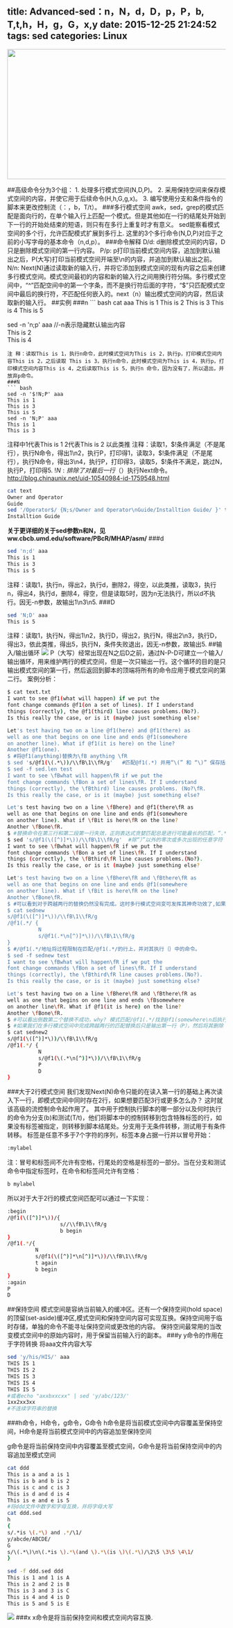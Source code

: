 title: Advanced-sed：n，N，d，D，p，P，b, T,t,h，H，g，G，x,y
date: 2015-12-25 21:24:52
tags: sed
categories: Linux
---
<p><img src="http://7xk19o.com1.z0.glb.clouddn.com/adv-sed.png" width="600" height="300"></p>
##高级命令分为3个组：
1. 处理多行模式空间(N,D,P)。
2. 采用保持空间来保存模式空间的内容，并使它用于后续命令(H,h,G,g,x)。
3. 编写使用分支和条件指令的脚本来更改控制流（：，b，T/t）。
###多行模式空间
awk，sed，grep的模式匹配是面向行的，在单个输入行上匹配一个模式。但是其他如在一行的结尾处开始到下一行的开始处结束的短语，则只有在多行上重复时才有意义。
sed能察看模式空间的多个行，允许匹配模式扩展到多行上.
这里的3个多行命令(N,D,P)对应于之前的小写字母的基本命令（n,d,p）。
###命令解释
D/d: d删除模式空间的内容，D只是删除模式空间的第一行内容。
P/p: p打印当前模式空间内容，追加到默认输出之后，P(大写)打印当前模式空间开端至\n的内容，并追加到默认输出之前。
N/n: Next(N)通过读取新的输入行，并将它添加到模式空间的现有内容之后来创建多行模式空间。模式空间最初的内容和新的输入行之间用换行符分隔。多行模式空间中，“^”匹配空间中的第一个字条，而不是换行符后面的字符，“$”只匹配模式空间中最后的换行符，不匹配任何嵌入的。next（n）输出模式空间的内容，然后读取新的输入行。
##实例
###n
``` bash
cat aaa 
This is 1    
This is 2    
This is 3    
This is 4    
This is 5    
     
sed -n 'n;p' aaa         //-n表示隐藏默认输出内容    
This is 2    
This is 4
```
注 释：读取This is 1，执行n命令，此时模式空间为This is 2，执行p，打印模式空间内容This is 2，之后读取 This is 3，执行n命令，此时模式空间为This is 4，执行p，打印模式空间内容This is 4，之后读取This is 5，执行n 命令，因为没有了，所以退出，并放弃p命令。
###N
``` bash
sed -n '$!N;P' aaa            
This is 1   
This is 3   
This is 5
sed -n 'N;P' aaa 
This is 1    
This is 3   
```
注释中1代表This is 1   2代表This is 2  以此类推
注释：读取1，$!条件满足（不是尾行），执行N命令，得出1\n2，执行P，打印得1，读取3，$!条件满足（不是尾行），执行N命令，得出3\n4，执行P，打印得3，读取5，$!条件不满足，跳过N，执行P，打印得5.
$!N: 排除了对最后一行（$）执行Next命令。<i class="fa fa-link"></i>http://blog.chinaunix.net/uid-10540984-id-1759548.html
``` bash
cat text 
Owner and Operator
Guide
sed '/Operator$/ {N;s/Owner and Operator\nGuide/Installtion Guide/ }' text 
Installtion Guide
```
**关于更详细的关于sed参数n和N，见ww.cbcb.umd.edu/software/PBcR/MHAP/asm/**
###d
``` bash
sed 'n;d' aaa           
This is 1   
This is 3   
This is 5
```
注释：读取1，执行n，得出2，执行d，删除2，得空，以此类推，读取3，执行n，得出4，执行d，删除4，得空，但是读取5时，因为n无法执行，所以d不执行。因无-n参数，故输出1\n3\n5.
###D
``` bash
sed 'N;D' aaa           
This is 5
```
注释：读取1，执行N，得出1\n2，执行D，得出2，执行N，得出2\n3，执行D，得出3，依此类推，得出5，执行N，条件失败退出，因无-n参数，故输出5.
##输入/输出循环
![](http://7xk19o.com1.z0.glb.clouddn.com/sed2.png)
P（大写）经常出现在N之后D之前，通过N-P-D可建立一个输入/输出循环，用来维护两行的模式空间，但是一次只输出一行。这个循环的目的是只输出模式空间的第一行，然后返回到脚本的顶端将所有的命令应用于模式空间的第二行。
<i class="fa fa-bar-chart"></i>案例分析：
``` bash
$ cat text.txt
I want to see @f1(what will happen) if we put the 
font change commands @f1(on a set of lines). If I understand
things (correctly), the @f1(third) line causes problems.(No?).
Is this really the case, or is it (maybe) just something else?

Let's test having two on a line @f1(here) and @f1(there) as
well as one that begins on one line and ends @f1(somewhere
on another line). What if @f1(it is here) on the line?
Another @f1(one).
$ #将@f1(anything)替换为\fB anything \fR
$ sed 's/@f1(\(.*\))/\\fB\1\\fR/g'   #匹配@f1(.*) 并用“\(” 和 “\)” 保存括号中任意内容，在替换部分，保存的匹配部分用“\1” 回调。
$ sed -f sed.len test
I want to see \fBwhat will happen\fR if we put the
font change commands \fBon a set of lines\fR. If I understand
things (correctly), the \fBthird) line causes problems. (No?\fR.
Is this really the case, or is it (maybe) just something else?

Let's test having two on a line \fBhere) and @f1(there\fR as
well as one that begins on one line and ends @f1(somewhere
on another line). What if \fBit is here\fR on the line?
Another \fBone\fR.
$ #替换命令在第三行和第二段第一行失效，正则表达式贪婪匹配总是进行可能最长的匹配，“.*”匹配从"@f1(" 到这一行最后一个右圆括号中所有字符。
$ sed 's/@f1(\([^)]*\))/\\fB\1\\fR/g'  #除“）”以外的零次或多次出现的任意字符
I want to see \fBwhat will happen\fR if we put the
font change commands \fBon a set of lines\fR. If I understand
things (correctly), the \fBthird\fR line causes problems.(No?).
Is this really the case, or is it (maybe) just something else?

Let's test having two on a line \fBhere\fR and \fBthere\fR as
well as one that begins on one line and ends @f1(somewhere
on another line). What if \fBit is here\fR on the line?
Another \fBone\fR.
$ #可以看到对于跨越两行的替换仍然没有完成。这时多行模式空间变可发挥其神奇功效了,如果匹配“@f1(” 并且没有找到右圆括号的话，那么就需要将另一行读入(N)缓冲区并试着生成与第一种情况相同的匹配。 
$ cat sednew
s/@f1(\([^)]*\))/\\fB\1\\fR/g
/@f1(.*/ {
          N
		  s/@f1(.*\n[^)]*\))/\\fB\1\\fR/g
}
$ #/@f1(.*/地址将过程限制在匹配/@f1(.*/的行上，并对其执行｛｝中的命令。
$ sed -f sednew test
I want to see \fBwhat will happen\fR if we put the
font change commands \fBon a set of lines\fR. If I understand
things (correctly), the \fBthird\fR line causes problems.(No?).
Is this really the case, or is it (maybe) just something else?

Let's test having two on a line \fBhere\fR and \fBthere\fR as
well as one that begins on one line and ends \fBsomewhere
on another line\fR. What if @f1(it is here) on the line?
Another \fBone\fR.
$ #可以看出倒数第二个替换不成功，why? 模式匹配/@f1(.*/找到@f1(somewhere\n后执行N输入第二行，此时模式空间为“well as one that begins on one line and ends @f1(somewhere\non another line). What if @f1(it is here) on the line?“，进行第二行脚本替换命令"s/@f1(.*\n[^)]*\))/\\fB\1\\fR/g",模式空间变为"well as one that begins on one line and ends \fBsomewhere\non another line\fR. What if @f1(it is here) on the line?"并一起输出，然后sed再次输入的是最后一行“Another @f1(one)”来从头执行脚本；我们发现这个替换脚本似乎是”忘记“了@f1(it is here)的存在，成功跳过它完成匹配。而这原因就是sed默认是输出模式空间的整个内容，所以@f1(it is here)没有机会让脚本程序重头对其执行，也就没能通过脚本第一行替换完成任务。
$ #如果我们在多行模式空间中完成跨越两行的匹配替换后只是输出第一行（P），然后将其删除（D），这样剩下的“What if @f1(it is here) on the line?”部分成为模式空间的第一行，并将控制转移到脚本的顶端，这时检查是否在该行上还有其他的“@f1(”,这得到机会让脚本从上至下的所有命令应用到它完成替换。
$ cat sednew2
s/@f1(\([^)]*\))/\\fB\1\\fR/g
/@f1(.*/ {
          N
		  s/@f1(\(.*\n[^)]*\))/\\fB\1\\fR/g
		  P
		  D
}
```
###<i class="fa fa-video-camera"></i>大于2行模式空间
我们发现Next(N)命令只能的在读入第一行的基础上再次读入下一行，即模式空间中同时存在2行，如果想要匹配3行或更多怎么办？
<i class="fa fa-users"></i>这时就该高级的流控制命令起作用了。
其中用于控制执行脚本的哪一部分以及何时执行的命令为分支(b)和测试(T/t)，他们将脚本中的控制转移到包含特殊标签的行，如果没有标签被指定，则转移到脚本结尾处。分支用于无条件转移，测试用于有条件转移。
标签是任意不多于7个字符的序列，标签本身占据一行并以冒号开始：
``` bash
:mylabel
```
注：冒号和标签间不允许有空格，行尾处的空格是标签的一部分。当在分支和测试命令中指定标签时，在命令和标签间允许有空格：
``` bash
b mylabel
```
所以对于大于2行的模式空间匹配可以通过一下实现：
``` bash
:begin
/@f1(\([^)]*\))/{
                 s//\\fB\1\\fR/g
                 b begin
}
/@f1(.*/{
         N
         s/@f1(\([^)]*\n[^)]*\))/\\fB\1\\fR/g
         t again
         b begin
}
:again
P
D
```
##保持空间
模式空间是容纳当前输入的缓冲区。还有一个保持空间(hold space)的顶留(set-aside)缓冲区,模式空间和保持空间内容可实现互换。保持空间用于临时存储，单独的命令不能寻址保持空间或更改他的内容。
<i class="fa fa-bullhorn"></i>保持空间最常用的当改变模式空间中的原始内容时，用于保留当前输入行的副本。
###y
y命令的作用在于字符转换
将aaa文件内容大写
``` bash
sed 'y/his/HIS/' aaa  
THIS IS 1  
THIS IS 2  
THIS IS 3  
THIS IS 4  
THIS IS 5
#或者echo "axxbxxcxx" | sed 'y/abc/123/'
1xx2xx3xx
#不连续字符串的替换
```
###h命令，H命令，g命令，G命令
h命令是将当前模式空间中内容覆盖至保持空间，H命令是将当前模式空间中的内容追加至保持空间

g命令是将当前保持空间中内容覆盖至模式空间，G命令是将当前保持空间中的内容追加至模式空间
``` bash
cat ddd   
This is a and a is 1   
This is b and b is 2   
This is c and c is 3   
This is d and d is 4   
This is e and e is 5  
#将ddd文件中数字和字母互换，并将字母大写
cat ddd.sed
h  
{  
s/.*is \(.*\) and .*/\1/  
y/abcde/ABCDE/
G  
s/\(.*\)\n\(.*is \).*\(and \).*\(is \)\(.*\)/\2\5 \3\5 \4\1/  
}  
                                           
sed -f ddd.sed ddd  
This is 1 and 1 is A  
This is 2 and 2 is B  
This is 3 and 3 is C  
This is 4 and 4 is D  
This is 5 and 5 is E
```
![](http://7xk19o.com1.z0.glb.clouddn.com/sed3.png)
###x
x命令是将当前保持空间和模式空间内容互换.
